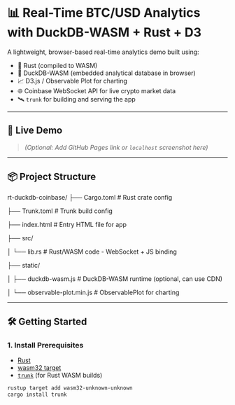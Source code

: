 # 📊 Real-Time BTC/USD Analytics with DuckDB-WASM + Rust + D3

A lightweight, browser-based real-time analytics demo built using:

- 🦀 Rust (compiled to WASM)
- 🧩 DuckDB-WASM (embedded analytical database in browser)
- 📈 D3.js / Observable Plot for charting
- 🌐 Coinbase WebSocket API for live crypto market data
- 🛰️ `trunk` for building and serving the app

---

## 🚀 Live Demo

> _(Optional: Add GitHub Pages link or `localhost` screenshot here)_

---

## 📦 Project Structure

rt-duckdb-coinbase/
├── Cargo.toml # Rust crate config

├── Trunk.toml # Trunk build config

├── index.html # Entry HTML file for app

├── src/

│ └── lib.rs # Rust/WASM code - WebSocket + JS binding

├── static/

│ ├── duckdb-wasm.js # DuckDB-WASM runtime (optional, can use CDN)

│ └── observable-plot.min.js # ObservablePlot for charting



---

## 🛠️ Getting Started

### 1. Install Prerequisites

- [Rust](https://www.rust-lang.org/tools/install)
- [wasm32 target](https://rustwasm.github.io/docs/wasm-pack/installer/)
- [`trunk`](https://trunkrs.dev/) (for Rust WASM builds)

```bash
rustup target add wasm32-unknown-unknown
cargo install trunk

